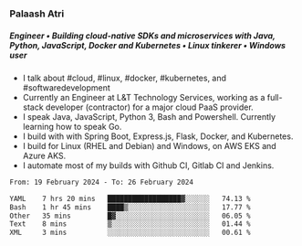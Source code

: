 ### Palaash Atri

##### Engineer • Building cloud-native SDKs and microservices with Java, Python, JavaScript, Docker and Kubernetes • Linux tinkerer • Windows user

- I talk about #cloud, #linux, #docker, #kubernetes, and #softwaredevelopment
- Currently an Engineer at L&T Technology Services, working as a full-stack developer (contractor) for a major cloud PaaS provider.
- I speak Java, JavaScript, Python 3, Bash and Powershell. Currently learning how to speak Go.
- I build with with Spring Boot, Express.js, Flask, Docker, and Kubernetes.
- I build for Linux (RHEL and Debian) and Windows, on AWS EKS and Azure AKS.
- I automate most of my builds with Github CI, Gitlab CI and Jenkins.

<!--
**palaashatri/palaashatri** is a ✨ _special_ ✨ repository because its `README.md` (this file) appears on your GitHub profile.

Here are some ideas to get you started:

- 🔭 I’m currently working on ...
- 🌱 I’m currently learning ...
- 👯 I’m looking to collaborate on ...
- 🤔 I’m looking for help with ...
- 💬 Ask me about ...
- 📫 How to reach me: ...
- 😄 Pronouns: ...
- ⚡ Fun fact: ...
-->

<!--START_SECTION:waka-->

```txt
From: 19 February 2024 - To: 26 February 2024

YAML    7 hrs 20 mins   ██████████████████▓░░░░░░   74.13 %
Bash    1 hr 45 mins    ████▒░░░░░░░░░░░░░░░░░░░░   17.77 %
Other   35 mins         █▓░░░░░░░░░░░░░░░░░░░░░░░   06.05 %
Text    8 mins          ▒░░░░░░░░░░░░░░░░░░░░░░░░   01.44 %
XML     3 mins          ░░░░░░░░░░░░░░░░░░░░░░░░░   00.61 %
```

<!--END_SECTION:waka-->
